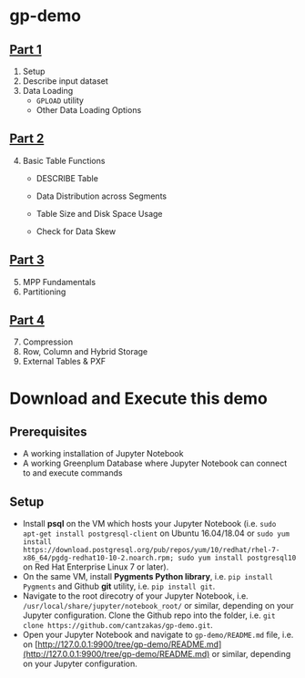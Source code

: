 # gp-demo

## [Part 1](GP-demo-1.ipynb)
1. Setup 
2. Describe input dataset 
3. Data Loading 
   - `GPLOAD` utility 
   - Other Data Loading Options

## [Part 2](GP-demo-2.ipynb)
4. Basic Table Functions 
   - DESCRIBE Table 
   - Data Distribution across Segments 
   - Table Size and Disk Space Usage 

   - Check for Data Skew 

## [Part 3](GP-demo-3.ipynb)
5. MPP Fundamentals 
6. Partitioning 

## [Part 4](GP-demo-4.ipynb)
7. Compression 
8. Row, Column and Hybrid Storage 
9. External Tables & PXF 


# Download and Execute this demo

## Prerequisites
- A working installation of Jupyter Notebook
- A working Greenplum Database where Jupyter Notebook can connect to and execute commands

## Setup
- Install **psql** on the VM which hosts your Jupyter Notebook (i.e. `sudo apt-get install postgresql-client` on Ubuntu 16.04/18.04 or `sudo yum install https://download.postgresql.org/pub/repos/yum/10/redhat/rhel-7-x86_64/pgdg-redhat10-10-2.noarch.rpm; sudo yum install postgresql10` on Red Hat Enterprise Linux 7 or later).
- On the same VM, install **Pygments Python library**, i.e. `pip install Pygments` and Github **git** utility, i.e. `pip install git`.
- Navigate to the root direcotry of your Jupyter Notebook, i.e. `/usr/local/share/jupyter/notebook_root/` or similar, depending on your Jupyter configuration. Clone the Github repo into the folder, i.e. `git clone https://github.com/cantzakas/gp-demo.git`.
- Open your Jupyter Notebook and navigate to `gp-demo/README.md` file, i.e. on [http://127.0.0.1:9900/tree/gp-demo/README.md](http://127.0.0.1:9900/tree/gp-demo/README.md) or similar, depending on your Jupyter configuration.


